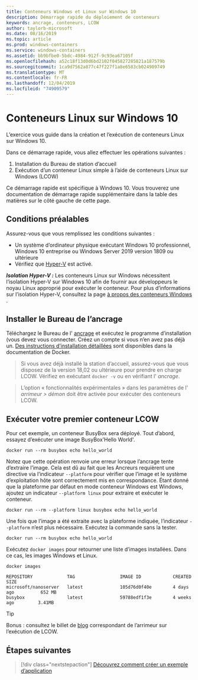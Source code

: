 ```yaml
---
title: Conteneurs Windows et Linux sur Windows 10
description: Démarrage rapide du déploiement de conteneurs
keywords: ancrage, conteneurs, LCOW
author: taylorb-microsoft
ms.date: 08/16/2019
ms.topic: article
ms.prod: windows-containers
ms.service: windows-containers
ms.assetid: bb9bfbe0-5bdc-4984-912f-9c93ea67105f
ms.openlocfilehash: a52c18f13d0d6bd2102f045827285821a187579b
ms.sourcegitcommit: 1ca9d7562a877c47f227f1a8e6583cb024909749
ms.translationtype: MT
ms.contentlocale: fr-FR
ms.lasthandoff: 12/04/2019
ms.locfileid: "74909579"
---
```

# <a name="linux-containers-on-windows-10"></a>Conteneurs Linux sur Windows 10

L’exercice vous guide dans la création et l’exécution de conteneurs Linux sur Windows 10.

Dans ce démarrage rapide, vous allez effectuer les opérations suivantes :

1. Installation du Bureau de station d’accueil
2. Exécution d’un conteneur Linux simple à l’aide de conteneurs Linux sur Windows (LCOW)

Ce démarrage rapide est spécifique à Windows 10. Vous trouverez une documentation de démarrage rapide supplémentaire dans la table des matières sur le côté gauche de cette page.

## <a name="prerequisites"></a>Conditions préalables

Assurez-vous que vous remplissez les conditions suivantes :
- Un système d’ordinateur physique exécutant Windows 10 professionnel, Windows 10 entreprise ou Windows Server 2019 version 1809 ou ultérieure
- Vérifiez que [Hyper-V](https://docs.microsoft.com/virtualization/hyper-v-on-windows/reference/hyper-v-requirements) est activé.

***Isolation Hyper-V :*** Les conteneurs Linux sur Windows nécessitent l’isolation Hyper-V sur Windows 10 afin de fournir aux développeurs le noyau Linux approprié pour exécuter le conteneur. Pour plus d’informations sur l’isolation Hyper-V, consultez la page [à propos des conteneurs Windows](../about/index.md) .

## <a name="install-docker-desktop"></a>Installer le Bureau de l’ancrage

Téléchargez le Bureau de l' [ancrage](https://store.docker.com/editions/community/docker-ce-desktop-windows) et exécutez le programme d’installation (vous devez vous connecter. Créez un compte si vous n’en avez pas déjà un. [Des instructions d’installation détaillées](https://docs.docker.com/docker-for-windows/install) sont disponibles dans la documentation de Docker.

> Si vous avez déjà installé la station d’accueil, assurez-vous que vous disposez de la version 18,02 ou ultérieure pour prendre en charge LCOW. Vérifiez en exécutant `docker -v` ou en vérifiant l' *ancrage*.

> L’option « fonctionnalités expérimentales » dans les paramètres de l' *arrimeur > démon* doit être activée pour exécuter des conteneurs LCOW.

## <a name="run-your-first-lcow-container"></a>Exécuter votre premier conteneur LCOW

Pour cet exemple, un conteneur BusyBox sera déployé. Tout d’abord, essayez d’exécuter une image BusyBox’Hello World'.

```console
docker run --rm busybox echo hello_world
```

Notez que cette opération renvoie une erreur lorsque l’ancrage tente d’extraire l’image. Cela est dû au fait que les Ancreurs requièrent une directive via l’indicateur `--platform` pour vérifier que l’image et le système d’exploitation hôte sont correctement mis en correspondance. Étant donné que la plateforme par défaut en mode conteneur Windows est Windows, ajoutez un indicateur `--platform linux` pour extraire et exécuter le conteneur.

```console
docker run --rm --platform linux busybox echo hello_world
```

Une fois que l’image a été extraite avec la plateforme indiquée, l’indicateur `--platform` n’est plus nécessaire. Exécutez la commande sans la tester.

```console
docker run --rm busybox echo hello_world
```

Exécutez `docker images` pour retourner une liste d’images installées. Dans ce cas, les images Windows et Linux.

```console
docker images

REPOSITORY             TAG                 IMAGE ID            CREATED             SIZE
microsoft/nanoserver   latest              105d76d0f40e        4 days ago          652 MB
busybox                latest              59788edf1f3e        4 weeks ago         3.41MB
```

> [!TIP]
> Bonus : consultez le billet de [blog](https://blog.docker.com/2018/02/docker-for-windows-18-02-with-windows-10-fall-creators-update/) correspondant de l’arrimeur sur l’exécution de LCOW.

## <a name="next-steps"></a>Étapes suivantes

> [!div class="nextstepaction"]
> [Découvrez comment créer un exemple d’application](./building-sample-app.md)
